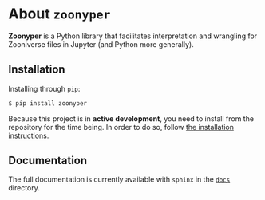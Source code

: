 # About ``zoonyper``

**Zoonyper** is a Python library that facilitates interpretation and wrangling for Zooniverse files in Jupyter (and Python more generally).

## Installation

Installing through `pip`:

```sh
$ pip install zoonyper
```

Because this project is in **active development**, you need to install from the repository for the time being. In order to do so, follow [the installation instructions](docs/install.rst).

## Documentation

The full documentation is currently available with `sphinx` in the [`docs`](docs/index.rst) directory.
